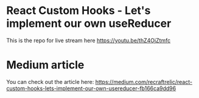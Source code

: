 React Custom Hooks - Let's implement our own useReducer
=======
This is the repo for live stream here https://youtu.be/thZ4OjZtmfc

Medium article
=======
You can check out the article here: https://medium.com/recraftrelic/react-custom-hooks-lets-implement-our-own-usereducer-fb166ca9dd96
